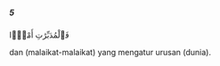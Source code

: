 ##### 5

<span class="ayah">فَٱلْمُدَبِّرَٰتِ أَمْرًۭا</span>

<span class="ayah_translation">dan (malaikat-malaikat) yang mengatur urusan (dunia).</span>
